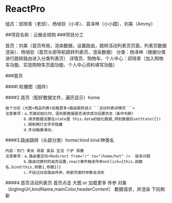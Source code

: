 # ReactPro
组员：邱旭青（老邱）、杨培钦（小羊）、袁泽林（小小圆）、刘美（Ammy）

##项目名称：云猴全球购
###项目分工

首页：刘美（首页布局，渲染数据，设置路由，跳转活动列表页页面，列表页数据渲染）、杨培钦（首页头部导航跳转列表页，渲染数据）
分类：杨泽林（根据分类进行跳转路由进入分类列表页）
详情页、购物车、个人中心：邱旭青（加入购物车功能、实现购物车页面功能、个人中心资料填写功能）

###首页

####l.轮播图（插件）

####2.首页（配好数据文件，遍历显示）home

	每个分区（大图+商品列表+加载更多<路由跳转进入```活动列表详情页```>
	注意事项：a.页面初始化时，因判断数据是否请求成功设置状态（条件判断）
			b.请求数据设置在state里 this.data初始化数据,得到数据后setState({})
			c.限制两行文字并隐藏
			d.手动触摸滑动，
			
####3.路由跳转（头部分类）home/:kind   kind:种类名
	
 	内容：热门 美妆 母婴 食品 生活 个护 保健
 	注意事项：a.路由重定向<Redirect from="/" to="/home/hot" />  版本问题
 			b.路由切换时的高亮设置,react事件触发传参onClick={this.函数名.bind(this,参数1,参数2)}
 			c.不经过动态路由传参，刷新页面时参数会消失
			
####4.首页活动列表页
	首页点击 大图 or 加载更多 传参 对象（bigImgUrl,kindName,mainColor,headerContent）
	 数据请求，并渲染
	 下拉刷新
